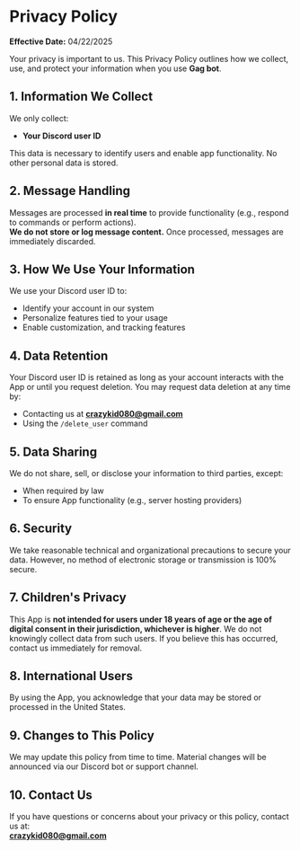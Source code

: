 # Privacy Policy

**Effective Date:** 04/22/2025

Your privacy is important to us. This Privacy Policy outlines how we collect, use, and protect your information when you use **Gag bot**.

## 1. Information We Collect

We only collect:
- **Your Discord user ID**

This data is necessary to identify users and enable app functionality. No other personal data is stored.

## 2. Message Handling

Messages are processed **in real time** to provide functionality (e.g., respond to commands or perform actions).  
**We do not store or log message content.** Once processed, messages are immediately discarded.

## 3. How We Use Your Information

We use your Discord user ID to:
- Identify your account in our system
- Personalize features tied to your usage
- Enable customization, and tracking features

## 4. Data Retention

Your Discord user ID is retained as long as your account interacts with the App or until you request deletion. You may request data deletion at any time by:
- Contacting us at **crazykid080@gmail.com**
- Using the `/delete_user` command

## 5. Data Sharing

We do not share, sell, or disclose your information to third parties, except:
- When required by law
- To ensure App functionality (e.g., server hosting providers)

## 6. Security

We take reasonable technical and organizational precautions to secure your data. However, no method of electronic storage or transmission is 100% secure.

## 7. Children's Privacy

This App is **not intended for users under 18 years of age or the age of digital consent in their jurisdiction, whichever is higher**. We do not knowingly collect data from such users. If you believe this has occurred, contact us immediately for removal.

## 8. International Users

By using the App, you acknowledge that your data may be stored or processed in the United States.

## 9. Changes to This Policy

We may update this policy from time to time. Material changes will be announced via our Discord bot or support channel.

## 10. Contact Us

If you have questions or concerns about your privacy or this policy, contact us at:  
**crazykid080@gmail.com**
